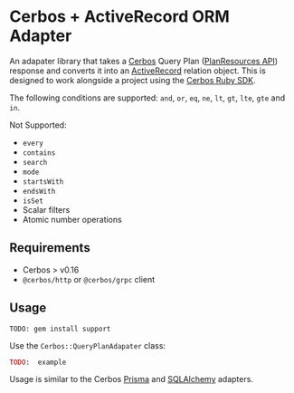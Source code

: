 # Cerbos + ActiveRecord ORM Adapter

An adapater library that takes a [Cerbos](https://cerbos.dev) Query Plan ([PlanResources API](https://docs.cerbos.dev/cerbos/latest/api/index.html#resources-query-plan)) response and converts it into an [ActiveRecord](https://github.com/rails/rails/tree/main/activerecord) relation object. This is designed to work alongside a project using the [Cerbos Ruby SDK](https://github.com/cerbos/cerbos-sdk-ruby).

The following conditions are supported: `and`, `or`, `eq`, `ne`, `lt`, `gt`, `lte`, `gte` and `in`.

Not Supported:

- `every`
- `contains`
- `search`
- `mode`
- `startsWith`
- `endsWith`
- `isSet`
- Scalar filters
- Atomic number operations

## Requirements
- Cerbos > v0.16
- `@cerbos/http` or `@cerbos/grpc` client

## Usage

```
TODO: gem install support
```

Use the `Cerbos::QueryPlanAdapater` class:

```ruby
TODO:  example
```

Usage is similar to the Cerbos [Prisma](https://docs.cerbos.dev/cerbos/latest/recipes/orm/prisma/index.html) and [SQLAlchemy](https://docs.cerbos.dev/cerbos/latest/recipes/orm/sqlalchemy/index.html) adapters.
